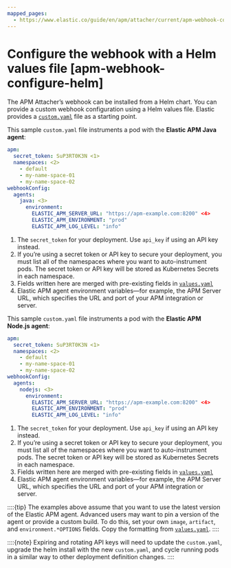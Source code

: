 ```yaml
---
mapped_pages:
  - https://www.elastic.co/guide/en/apm/attacher/current/apm-webhook-configure-helm.html
---
```


# Configure the webhook with a Helm values file [apm-webhook-configure-helm]

The APM Attacher’s webhook can be installed from a Helm chart. You can provide a custom webhook configuration using a Helm values file. Elastic provides a [`custom.yaml`](https://github.com/elastic/apm-k8s-attacher/blob/main/custom.yaml) file as a starting point.

This sample `custom.yaml` file instruments a pod with the **Elastic APM Java agent**:

```yaml
apm:
  secret_token: SuP3RT0K3N <1>
  namespaces: <2>
    - default
    - my-name-space-01
    - my-name-space-02
webhookConfig:
  agents:
    java: <3>
      environment:
        ELASTIC_APM_SERVER_URL: "https://apm-example.com:8200" <4>
        ELASTIC_APM_ENVIRONMENT: "prod"
        ELASTIC_APM_LOG_LEVEL: "info"
```

1. The `secret_token` for your deployment. Use `api_key` if using an API key instead.
2. If you’re using a secret token or API key to secure your deployment, you must list all of the namespaces where you want to auto-instrument pods. The secret token or API key will be stored as Kubernetes Secrets in each namespace.
3. Fields written here are merged with pre-existing fields in [`values.yaml`](https://github.com/elastic/apm-k8s-attacher/blob/main/charts/apm-attacher/values.yaml)
4. Elastic APM agent environment variables—for example, the APM Server URL, which specifies the URL and port of your APM integration or server.


This sample `custom.yaml` file instruments a pod with the **Elastic APM Node.js agent**:

```yaml
apm:
  secret_token: SuP3RT0K3N <1>
  namespaces: <2>
    - default
    - my-name-space-01
    - my-name-space-02
webhookConfig:
  agents:
    nodejs: <3>
      environment:
        ELASTIC_APM_SERVER_URL: "https://apm-example.com:8200" <4>
        ELASTIC_APM_ENVIRONMENT: "prod"
        ELASTIC_APM_LOG_LEVEL: "info"
```

1. The `secret_token` for your deployment. Use `api_key` if using an API key instead.
2. If you’re using a secret token or API key to secure your deployment, you must list all of the namespaces where you want to auto-instrument pods. The secret token or API key will be stored as Kubernetes Secrets in each namespace.
3. Fields written here are merged with pre-existing fields in [`values.yaml`](https://github.com/elastic/apm-k8s-attacher/blob/main/charts/apm-attacher/values.yaml)
4. Elastic APM agent environment variables—for example, the APM Server URL, which specifies the URL and port of your APM integration or server.


::::{tip}
The examples above assume that you want to use the latest version of the Elastic APM agent. Advanced users may want to pin a version of the agent or provide a custom build. To do this, set your own `image`, `artifact`, and `environment.*OPTIONS` fields. Copy the formatting from [`values.yaml`](https://github.com/elastic/apm-k8s-attacher/blob/main/charts/apm-attacher/values.yaml).
::::


::::{note}
Expiring and rotating API keys will need to update the `custom.yaml`, upgrade the helm install with the new `custom.yaml`, and cycle running pods in a similar way to other deployment definition changes.
::::
